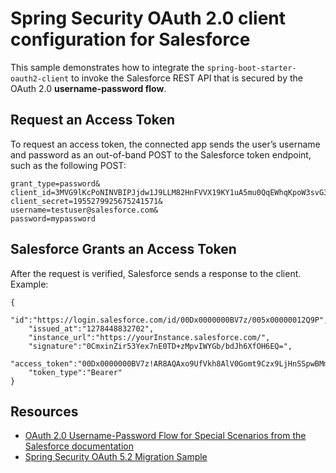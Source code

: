 # Spring Security OAuth 2.0 client configuration for Salesforce

This sample demonstrates how to integrate the `spring-boot-starter-oauth2-client` to invoke the Salesforce REST API
that is secured by the OAuth 2.0 **username-password flow**.

## Request an Access Token

To request an access token, the connected app sends the user’s username and password as an out-of-band POST 
to the Salesforce token endpoint, such as the following POST:
```
grant_type=password&
client_id=3MVG9lKcPoNINVBIPJjdw1J9LLM82HnFVVX19KY1uA5mu0QqEWhqKpoW3svG3XHrXDiCQjK1mdgAvhCscA9GE&
client_secret=1955279925675241571&
username=testuser@salesforce.com&
password=mypassword
```

## Salesforce Grants an Access Token

After the request is verified, Salesforce sends a response to the client.
Example:
```
{
    "id":"https://login.salesforce.com/id/00Dx0000000BV7z/005x00000012Q9P",
    "issued_at":"1278448832702",
    "instance_url":"https://yourInstance.salesforce.com/",
    "signature":"0CmxinZir53Yex7nE0TD+zMpvIWYGb/bdJh6XfOH6EQ=",
    "access_token":"00Dx0000000BV7z!AR8AQAxo9UfVkh8AlV0Gomt9Czx9LjHnSSpwBMmbRcgKFmxOtvxjTrKW19ye6PE3Ds1eQz3z8jr3W7_VbWmEu4Q8TVGSTHxs",
    "token_type":"Bearer"
}
```

## Resources

* [OAuth 2.0 Username-Password Flow for Special Scenarios from the Salesforce documentation](https://help.salesforce.com/s/articleView?id=sf.remoteaccess_oauth_username_password_flow.htm&type=5)
* [Spring Security OAuth 5.2 Migration Sample](https://github.com/jgrandja/spring-security-oauth-5-2-migrate/)
